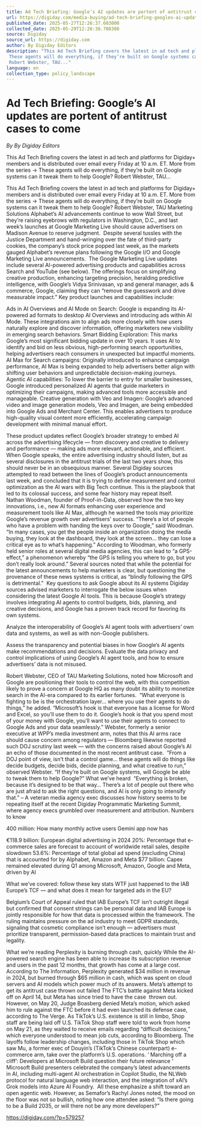 ```yaml
---
title: Ad Tech Briefing: Google’s AI updates are portent of antitrust cases to come
url: https://digiday.com/media-buying/ad-tech-briefing-googles-ai-updates-are-portent-of-antitrust-cases-to-come/
published_date: 2025-05-27T12:26:37.603000
collected_date: 2025-05-29T12:26:38.708380
source: Digiday
source_url: https://digiday.com
author: By Digiday Editors
description: "This Ad Tech Briefing covers the latest in ad tech and platforms for Digiday+ members and is distributed over email every Friday at 10 a.m. ET. More from the series → 
 These agents will do everything, if they’re built on Google systems can it tweak them to help Google? 
 Robert Webster, TAU..."
language: en
collection_type: policy_landscape
---
```


# Ad Tech Briefing: Google’s AI updates are portent of antitrust cases to come

*By By Digiday Editors*

This Ad Tech Briefing covers the latest in ad tech and platforms for Digiday+ members and is distributed over email every Friday at 10 a.m. ET. More from the series → 
 These agents will do everything, if they’re built on Google systems can it tweak them to help Google? 
 Robert Webster, TAU...

This Ad Tech Briefing covers the latest in ad tech and platforms for Digiday+ members and is distributed over email every Friday at 10 a.m. ET. More from the series → 
 These agents will do everything, if they’re built on Google systems can it tweak them to help Google? 
 Robert Webster, TAU Marketing Solutions 
 Alphabet’s AI advancements continue to wow Wall Street, but they’re raising eyebrows with regulators in Washington, D.C., and last week’s launches at Google Marketing Live should cause advertisers on Madison Avenue to reserve judgment.  
 Despite several tussles with the Justice Department and hand-wringing over the fate of third-party cookies, the company’s stock price popped last week, as the markets gauged Alphabet’s revenue plans following the Google I/O and Google Marketing Live announcements.  
 The Google Marketing Live updates include several AI-powered advertising products and capabilities across Search and YouTube (see below). The offerings focus on simplifying creative production, enhancing targeting precision, heralding predictive intelligence, with Google’s Vidya Srinivasan, vp and general manager, ads &amp; commerce, Google, claiming they can “remove the guesswork and drive measurable impact.” 
 Key product launches and capabilities include: 
 
 Ads in AI Overviews and AI Mode on Search: Google is expanding its AI-powered ad formats to desktop AI Overviews and introducing ads within AI Mode. These integrations aim to align ads more closely with how users naturally explore and discover information, offering marketers new visibility in emerging search behaviors. 
 Smart Bidding Exploration: This marks Google’s most significant bidding update in over 10 years. It uses AI to identify and bid on less obvious, high-performing search opportunities, helping advertisers reach consumers in unexpected but impactful moments. 
 AI Max for Search campaigns: Originally introduced to enhance campaign performance, AI Max is being expanded to help advertisers better align with shifting user behaviors and unpredictable decision-making journeys. 
 Agentic AI capabilities: To lower the barrier to entry for smaller businesses, Google introduced personalized AI agents that guide marketers in optimizing their campaigns, making advanced tools more accessible and manageable. 
 Creative generation with Veo and Imagen: Google’s advanced video and image generation models, Veo and Imagen, are being embedded into Google Ads and Merchant Center. This enables advertisers to produce high-quality visual content more efficiently, accelerating campaign development with minimal manual effort. 
 
 These product updates reflect Google’s broader strategy to embed AI across the advertising lifecycle — from discovery and creative to delivery and performance — making ads more relevant, actionable, and efficient. 
 When Google speaks, the entire advertising industry should listen, but as several disclosures in the antitrust trials of the last two years show, this should never be in an obsequious manner. Several Digiday sources attempted to read between the lines of Google’s product announcements last week, and concluded that it is trying to define measurement and control optimization as the AI wars with Big Tech continue. This is the playbook that led to its colossal success, and some fear history may repeat itself.        
 Nathan Woodman, founder of Proof-in-Data, observed how the two key innovations, i.e., new AI formats enhancing user experience and measurement tools like AI Max, although he warned the tools may prioritize Google’s revenue growth over advertisers’ success. 
 “There’s a lot of people who have a problem with handing the keys over to Google,” said Woodman. “In many cases, you get the people inside an organization doing the media buying, they look at the dashboard, they look at the screen… they can lose a critical eye as to what’s happening.” 
 According to Woodman, who formerly held senior roles at several digital media agencies, this can lead to “a GPS-effect,” a phenomenon whereby “the GPS is telling you where to go, but you don’t really look around.” 
 Several sources noted that while the potential for the latest announcements to help marketers is clear, but questioning the provenance of these news systems is critical, as “blindly following the GPS is detrimental.”  
 Key questions to ask Google about its AI systems 
 Digiday sources advised marketers to interrogate the below issues when considering the latest Google AI tools. This is because Google’s strategy involves integrating AI agents to control budgets, bids, planning, and creative decisions, and Google has a proven track record for favoring its own systems. 
 
 Analyze the interoperability of Google’s AI agent tools with advertisers’ own data and systems, as well as with non-Google publishers.

Assess the transparency and potential biases in how Google’s AI agents make recommendations and decisions. 
 Evaluate the data privacy and control implications of using Google’s AI agent tools, and how to ensure advertisers’ data is not misused. 
 
 Robert Webster, CEO of TAU Marketing Solutions, noted how Microsoft and Google are positioning their tools to control the web, with this competition likely to prove a concern at Google HQ as many doubt its ability to monetize search in the AI-era compared to its earlier fortunes.  
 “What everyone is fighting to be is the orchestration layer… where you use their agents to do things,” he added. “Microsoft’s hook is that everyone has a license for Word and Excel, so you’ll use them to do it. Google’s hook is that you spend most of your money with Google, you’ll want to use their agents to connect to Google Ads and your data seamlessly.” 
 Webster, formerly a senior executive at WPP’s media investment arm, notes that this AI arms race should cause concern among regulators — Bloomberg likewise reported such DOJ scrutiny last week — with the concerns raised about Google’s AI an echo of those documented in the most recent antitrust case.  
 “From a DOJ point of view, isn’t that a control game… these agents will do things like decide budgets, decide bids, decide planning, and what creative to run,” observed Webster. “If they’re built on Google systems, will Google be able to tweak them to help Google?” 
 What we’ve heard  
 “Everything is broken, because it’s designed to be that way… There’s a lot of people out there who are just afraid to ask the right questions, and AI is only going to intensify that.” 
 – A veteran media agency exec discusses how history seems to be repeating itself at the recent Digiday Programmatic Marketing Summit, where agency execs grumbled over measurement and attribution. 
 Numbers to know  
 
 400 million: How many monthly active users Gemini app now has

€118.9 billion: European digital advertising in 2024 
 20%: Percentage that e-commerce sales are forecast to account of worldwide retail sales, despite slowdown 
 53.6%: Percentage of total global ad spend (excluding China) that is accounted for by Alphabet, Amazon and Meta 
 $77 billion: Capex remained elevated during Q1 among Microsoft, Amazon, Google and Meta, driven by AI 
 
 What we’ve covered: follow these key stats 
 WTF just happened to the IAB Europe’s TCF — and what does it mean for targeted ads in the EU? 
 
 Belgium’s Court of Appeal ruled that IAB Europe’s TCF isn’t outright illegal but confirmed that consent strings can be personal data and IAB Europe is jointly responsible for how that data is processed within the framework. 
 The ruling maintains pressure on the ad industry to meet GDPR standards, signaling that cosmetic compliance isn’t enough — advertisers must prioritize transparent, permission-based data practices to maintain trust and legality. 
 
 What we’re reading 
 Perplexity is burning through cash, quickly 
 While the AI-powered search engine has been able to increase its subscription revenue and users in the past 12 months, that growth has come at a large cost. According to The Information, Perplexity generated $34 million in revenue in 2024, but burned through $65 million in cash, which was spent on cloud servers and AI models which power much of its answers. 
 Meta’s attempt to get its antitrust case thrown out failed 
 The FTC’s battle against Meta kicked off on April 14, but Meta has since tried to have the case  thrown out. However, on May 20, Judge Boasberg denied Meta’s motion, which asked him to rule against the FTC before it had even launched its defense case, according to The Verge. 
 As TikTok’s U.S. existence is still in limbo, Shop staff are being laid off 
 U.S. TikTok Shop staff were told to work from home on May 21, as they waited to receive emails regarding “difficult decisions,” which everyone understood to mean job cuts, according to Bloomberg. The layoffs follow leadership changes, including those in TikTok Shop which saw Mu, a former exec of Douyin’s (TikTok’s Chinese counterpart) e-commerce arm, take over the platform’s U.S. operations. 
 ‘ Marching off a cliff’: Developers at Microsoft Build question their future relevance ’ 
 Microsoft Build presenters celebrated the company’s latest advancements in AI, including multi-agent AI orchestration in Copilot Studio, the NLWeb protocol for natural language web interaction, and the integration of xAI’s Grok models into Azure AI Foundry.  All these emphasize a shift toward an open agentic web. However, as Semafor’s Rachyl Jones noted, the mood on the floor was not so bullish, noting how one attendee asked: “Is there going to be a Build 2035, or will there not be any more developers?”  
 
 https://digiday.com/?p=579257